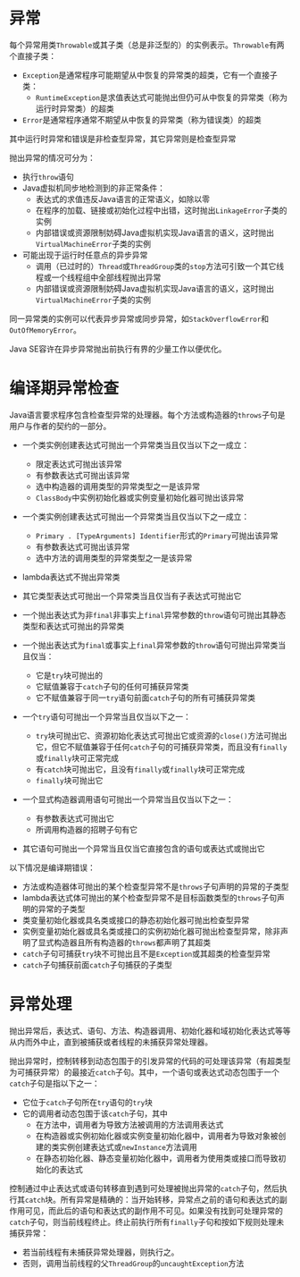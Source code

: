 # 异常

每个异常用类`Throwable`或其子类（总是非泛型的）的实例表示。`Throwable`有两个直接子类：
- `Exception`是通常程序可能期望从中恢复的异常类的超类，它有一个直接子类：
    - `RuntimeException`是求值表达式可能抛出但仍可从中恢复的异常类（称为运行时异常类）的超类
- `Error`是通常程序通常不期望从中恢复的异常类（称为错误类）的超类

其中运行时异常和错误是非检查型异常，其它异常则是检查型异常

抛出异常的情况可分为：
- 执行`throw`语句
- Java虚拟机同步地检测到的非正常条件：
    - 表达式的求值违反Java语言的正常语义，如除以零
    - 在程序的加载、链接或初始化过程中出错，这时抛出`LinkageError`子类的实例
    - 内部错误或资源限制妨碍Java虚拟机实现Java语言的语义，这时抛出`VirtualMachineError`子类的实例
- 可能出现于运行时任意点的异步异常
    - 调用（已过时的）`Thread`或`ThreadGroup`类的`stop`方法可引致一个其它线程或一个线程组中全部线程抛出异常
    - 内部错误或资源限制妨碍Java虚拟机实现Java语言的语义，这时抛出`VirtualMachineError`子类的实例


同一异常类的实例可以代表异步异常或同步异常，如`StackOverflowError`和`OutOfMemoryError`。

Java SE容许在异步异常抛出前执行有界的少量工作以便优化。

# 编译期异常检查

Java语言要求程序包含检查型异常的处理器。每个方法或构造器的`throws`子句是用户与作者的契约的一部分。

- 一个类实例创建表达式可抛出一个异常类当且仅当以下之一成立：
    - 限定表达式可抛出该异常
    - 有参数表达式可抛出该异常
    - 选中构造器的调用类型的异常类型之一是该异常
    - `ClassBody`中实例初始化器或实例变量初始化器可抛出该异常
- 一个类实例创建表达式可抛出一个异常类当且仅当以下之一成立：
    - `Primary . [TypeArguments] Identifier`形式的`Primary`可抛出该异常
    - 有参数表达式可抛出该异常
    - 选中方法的调用类型的异常类型之一是该异常
- lambda表达式不抛出异常类
- 其它类型表达式可抛出一个异常类当且仅当有子表达式可抛出它

- 一个抛出表达式为非`final`非事实上`final`异常参数的`throw`语句可抛出其静态类型和表达式可抛出的异常类
- 一个抛出表达式为`final`或事实上`final`异常参数的`throw`语句可抛出异常类当且仅当：
    - 它是`try`块可抛出的
    - 它赋值兼容于`catch`子句的任何可捕获异常类
    - 它不赋值兼容于同一`try`语句前面`catch`子句的所有可捕获异常类
- 一个`try`语句可抛出一个异常当且仅当以下之一：
    - `try`块可抛出它、资源初始化表达式可抛出它或资源的`close()`方法可抛出它，但它不赋值兼容于任何`catch`子句的可捕获异常类，而且没有`finally`或`finally`块可正常完成
    - 有`catch`块可抛出它，且没有`finally`或`finally`块可正常完成
    - `finally`块可抛出它
- 一个显式构造器调用语句可抛出一个异常当且仅当以下之一：
    - 有参数表达式可抛出它
    - 所调用构造器的招聘子句有它
- 其它语句可抛出一个异常当且仅当它直接包含的语句或表达式或抛出它

以下情况是编译期错误：
- 方法或构造器体可抛出的某个检查型异常不是`throws`子句声明的异常的子类型
- lambda表达式体可抛出的某个检查型异常不是目标函数类型的`throws`子句声明的异常的子类型
- 类变量初始化器或具名类或接口的静态初始化器可抛出检查型异常
- 实例变量初始化器或具名类或接口的实例初始化器可抛出检查型异常，除非声明了显式构造器且所有构造器的`throws`都声明了其超类
- `catch`子句可捕获`try`块不可抛出且不是`Exception`或其超类的检查型异常
- `catch`子句捕获前面`catch`子句捕获的子类型

# 异常处理

抛出异常后，表达式、语句、方法、构造器调用、初始化器和域初始化表达式等等从内而外中止，直到被捕获或者线程的未捕获异常处理器。

抛出异常时，控制转移到动态包围于的引发异常的代码的可处理该异常（有超类型为可捕获异常）的最接近`catch`子句。其中，一个语句或表达式动态包围于一个`catch`子句是指以下之一：
- 它位于`catch`子句所在`try`语句的`try`块
- 它的调用者动态包围于该`catch`子句，其中
    - 在方法中，调用者为导致方法被调用的方法调用表达式
    - 在构造器或实例初始化器或实例变量初始化器中，调用者为导致对象被创建的类实例创建表达式或`newInstance`方法调用
    - 在静态初始化器、静态变量初始化器中，调用者为使用类或接口而导致初始化的表达式

控制通过中止表达式或语句转移直到遇到可处理被抛出异常的`catch`子句，然后执行其`catch`块。所有异常是精确的：当开始转移，异常点之前的语句和表达式的副作用可见，而此后的语句和表达式的副作用不可见。如果没有找到可处理异常的`catch`子句，则当前线程终止。终止前执行所有`finally`子句和按如下规则处理未捕获异常：
- 若当前线程有未捕获异常处理器，则执行之。
- 否则，调用当前线程的父`ThreadGroup`的`uncaughtException`方法